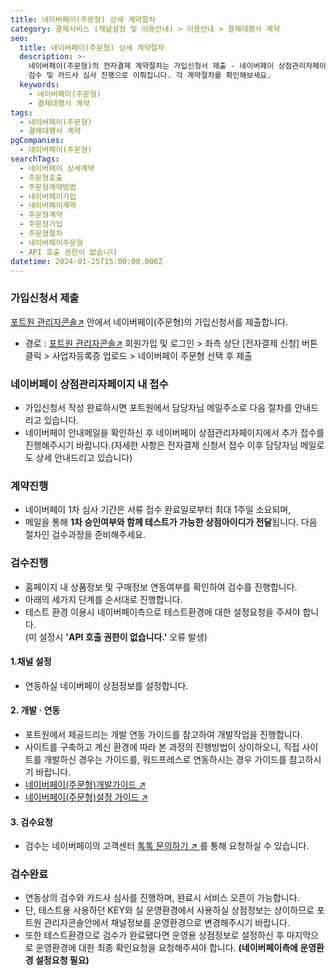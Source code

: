 ```yaml
---
title: 네이버페이(주문형) 상세 계약절차
category: 결제서비스 (채널설정 및 이용안내) > 이용안내 > 결제대행사 계약
seo:
  title: 네이버페이(주문형) 상세 계약절차
  description: >-
    네이버페이(주문형)의 전자결제 계약절차는 가입신청서 제출 - 네이버페이 상점관리자페이지 내 접수 - 계약진행 - 계약완료 - 검수진행 -
    검수 및 카드사 심사 진행으로 이뤄집니다. 각 계약절차를 확인해보세요.
  keywords:
    - 네이버페이(주문형)
    - 결제대행사 계약
tags:
  - 네이버페이(주문형)
  - 결제대행사 계약
pgCompanies:
  - 네이버페이(주문형)
searchTags:
  - 네이버페이 상세계약
  - 주문형호출
  - 주문형계약방법
  - 네이버페이가입
  - 네이버페이계약
  - 주문형계약
  - 주문형가입
  - 주문형절차
  - 네이버페이주문형
  - API 호출 권한이 없습니다
datetime: 2024-01-25T15:00:00.000Z
---
```


<Callout content="" title="네이버페이(주문형)와 계약을 맺으시기 위한 절차를 순서대로 알려드립니다." />

### **가입신청서 제출**

[포트원 관리자콘솔↗](https://admin.portone.io/) 안에서 네이버페이(주문형)의 가입신청서를 제출합니다.

- 경로 : [포트원 관리자콘솔↗](https://admin.portone.io/) 회원가입 및 로그인 > 좌측 상단 \[전자결제 신청] 버튼 클릭 > 사업자등록증 업로드 > 네이버페이 주문형 선택 후 제출

<Callout icon="" title="전자결제 신청방법 보러가기↗" />





### **네이버페이 상점관리자페이지 내 접수**<Highlight text="(중요)" />

- 가입신청서 작성 완료하시면 포트원에서 담당자님 메일주소로 다음 절차를 안내드리고 있습니다.
- 네이버페이 안내메일을 확인하신 후 네이버페이 상점관리자페이지에서 추가 접수를 진행해주시기 바랍니다.(자세한 사항은 전자결제 신청서 접수 이후 담당자님 메일로도 상세 안내드리고 있습니다)

### **계약진행**

- 네이버페이 1차 심사 기간은 서류 접수 완료일로부터 최대 1주일 소요되며,
- 메일을 통해 **1차 승인여부와 함께 테스트가 가능한 상점아이디가 전달**됩니다. 다음 절차인 검수과정을 준비해주세요.

### **검수진행**

- 홈페이지 내 상품정보 및 구매정보 연동여부를 확인하여 검수를 진행합니다.
- 아래의 세가지 단계를 순서대로 진행합니다.
- 테스트 환경 이용시 네이버페이측으로 테스트환경에 대한 설정요청을 주셔야 합니다. \
  (미 설정시 **'API 호출 권한이 없습니다.'** 오류 발생)

#### **1.채널 설정**

- 연동하실 네이버페이 상점정보를 설정합니다.

<Callout title="네이버페이(주문형) 채널설정방법 보러가기 ↗" icon="" />

#### 2. **개발 · 연동**

- 포트원에서 제공드리는 개발 연동 가이드를 참고하여 개발작업을 진행합니다.
- 사이트를 구축하고 계신 환경에 따라 본 과정의 진행방법이 상이하오니, 직접 사이트를 개발하신 경우는 <Tag text="자체개발" /> 가이드를, 워드프레스로 연동하시는 경우 <Tag text="워드프레스" /> 가이드를 참고하시기 바랍니다.
- <Tag text="자체개발" />  [네이버페이(주문형)개발가이드 ↗](https://github.com/iamport/iamport-manual/blob/master/NAVERPAY/sample/naverpay-order.md)
- <Tag text="워드프레스" /> [네이버페이(주문형)설정 가이드 ↗](https://help.portone.io/content/wordpress-naverpay-order)

#### 3. **검수요청**

- 검수는 네이버페이의 고객센터 [톡톡 문의하기 ↗ ](https://help.admin.pay.naver.com/index.help) 를 통해 요청하실 수 있습니다.

<Callout icon="💡" content="1. 네이버페이는 다른 결제대행사와 다르게 사이트 검수 외에도 연동 및 구현하신 로직이 네이버페이의 정책과 맞는지 등에 대한 검수를 진행합니다.
2. 단순 필수정보 노출 뿐 아니라 여러 가지 UI/UX  및 기능 체크를 하게 됩니다.
3. 네이버페이 버튼이 네이버 내부의 디자인 가이드에 맞게 적용되어있는지,결제금액을 변조해서 결제를 해봤을 때 주문완료처리를 하지 않고 걸러내는지,부분취소 기능은 잘 동작하는지 등등 을 전반적으로 사이트 검수하게 됩니다. 
**(네이버페이와 관련된 디자인 및 기능들을 점검하는데 통상적으로 2주 정도 소요됩니다)**" title="참고사항" />

### **검수완료**

- 연동상의 검수와 카드사 심사를 진행하며, 완료시 서비스 오픈이 가능합니다.
- 단, 테스트용 사용하던 KEY와 실 운영환경에서 사용하실 상점정보는 상이하므로 포트원 관리자콘솔안에서 채널정보를 운영환경으로 변경해주시기 바랍니다.
- 또한 테스트환경으로 검수가 완료됐다면 운영용 상점정보로 설정하신 후 마지막으로 운영환경에 대한 최종 확인요청을 요청해주셔야 합니다. **(네이버페이측에 운영환경 설정요청 필요)**
